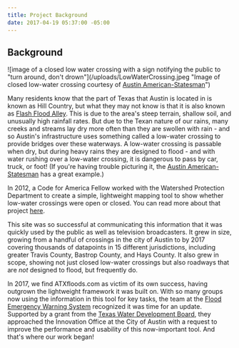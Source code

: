 ```yaml
---
title: Project Background
date: 2017-04-19 05:37:00 -05:00
---
```


## Background
![image of a closed low water crossing with a sign notifying the public to "turn around, don't drown"\](/uploads/LowWaterCrossing.jpeg "Image of closed low-water crossing courtesy of [Austin American-Statesman](http://www.statesman.com/weather/flash-flood-watch-canceled-dozens-low-water-crossings-closed/q1li4msqoOGExZBDorDbxM/)")

Many residents know that the part of Texas that Austin is located in is known as Hill Country, but what they may not know is that it is also known as [Flash Flood Alley](http://www.lcra.org/water/floods/Pages/default.aspx). This is due to the area's steep terrain, shallow soil, and unusually high rainfall rates. But due to the Texan nature of our rains, many creeks and streams lay dry more often than they are swollen with rain - and so Austin's infrastructure uses something called a low-water crossing to provide bridges over these waterways. A low-water crossing is passable when dry, but during heavy rains they are designed to flood - and with water rushing over a low-water crossing, it is dangerous to pass by car, truck, or foot! (If you're having trouble picturing it, the [Austin American-Statesman](http://www.statesman.com/weather/flash-flood-watch-canceled-dozens-low-water-crossings-closed/q1li4msqoOGExZBDorDbxM/) has a great example.)

In 2012, a Code for America Fellow worked with the Watershed Protection Department to create a simple, lightweight mapping tool to show whether low-water crossings were open or closed. You can read more about that project [here](https://www.codeforamerica.org/blog/2012/11/02/mapping-floods/).

This site was so successful at communicating this information that it was quickly used by the public as well as television broadcasters. It grew in size, growing from a handful of crossings in the city of Austin to by 2017 covering thousands of datapoints in 15 different jurisdictions, including greater Travis County, Bastrop County, and Hays County. It also grew in scope, showing not just closed low-water crossings but also roadways that are *not* designed to flood, but frequently do.

In 2017, we find ATXfloods.com as victim of its own success, having outgrown the lightweight framework it was built on. With so many groups now using the information in this tool for key tasks, the team at the [Flood Emergency Warning System](http://www.austintexas.gov/department/flood-early-warning-system) recognized it was time for an update. Supported by a grant from the [Texas Water Development Board](http://www.twdb.texas.gov/), they approached the Innovation Office at the City of Austin with a request to improve the performance and usability of this now-important tool. And that's where our work began!
